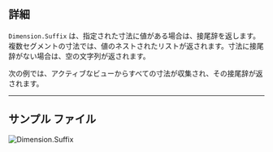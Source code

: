 ## 詳細
`Dimension.Suffix` は、指定された寸法に値がある場合は、接尾辞を返します。複数セグメントの寸法では、値のネストされたリストが返されます。寸法に接尾辞がない場合は、空の文字列が返されます。

次の例では、アクティブなビューからすべての寸法が収集され、その接尾辞が返されます。
___
## サンプル ファイル

![Dimension.Suffix](./Revit.Elements.Dimension.Suffix_img.jpg)
